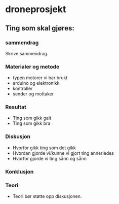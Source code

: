 # droneprosjekt

## Ting som skal gjøres:

### sammendrag
Skrive sammendrag.

### Materialer og metode
- typen motorer vi har brukt
- arduino og elektronikk
- kontroller
- sender og mottaker

### Resultat
- Ting som gikk galt
- Ting som gikk bra

### Diskusjon
- Hvorfor gikk ting som det gikk
- Hvordan gjorde vi/kunne vi gjort ting annerledes
- Hvorfor gjorde vi ting sånn og sånn

### Konklusjon

### Teori
- Teori bør støtte opp diskusjonen.
